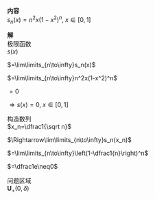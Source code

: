 **内容**  
$s_n(x)=n^2x(1-x^2)^n,\;x\in[0,1]$  
  
**解**  
极限函数  
$s(x)$  
  
$=\lim\limits_{n\to\infty}s_n(x)$  
  
$=\lim\limits_{n\to\infty}n^2x(1-x^2)^n$  
  
$=0$  
  
$\Rightarrow s(x)=0,\;x\in[0,1]$  
  
构造数列  
$x_n=\dfrac1{\sqrt n}$  
  
$\Rightarrow\lim\limits_{n\to\infty}s_n(x_n)$  
  
$=\lim\limits_{n\to\infty}\left(1-\dfrac1{n}\right)^n$  
  
$=\dfrac1e\neq0$  
  
问题区域  
$\mathbf{U}_+(0,\delta)$  
